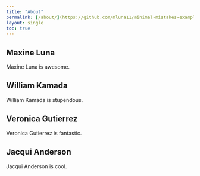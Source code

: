 ```yaml
---
title: "About"
permalink: [/about/](https://github.com/mluna11/minimal-mistakes-example/blob/d199573503a4ce53e4c5d209045b1cd740ae0e36/_pages/about/)
layout: single
toc: true
---
```


## Maxine Luna

Maxine Luna is awesome.

## William Kamada

William Kamada is stupendous.

## Veronica Gutierrez

Veronica Gutierrez is fantastic.

## Jacqui Anderson

Jacqui Anderson is cool.
